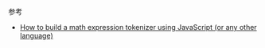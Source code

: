 参考
* [How to build a math expression tokenizer using JavaScript \(or any other language\)](https://www.freecodecamp.org/news/how-to-build-a-math-expression-tokenizer-using-javascript-3638d4e5fbe9/)
